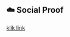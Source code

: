 ## ☁️ Social Proof

[klik link](https://docs.google.com/document/d/1NxM-wpcjMyyaci6z6UQKhudDmocybPnP5xfC_VGtOY8/edit?usp=sharing)
